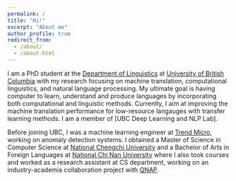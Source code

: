 ```yaml
---
permalink: /
title: "Hi!"
excerpt: "About me"
author_profile: true
redirect_from: 
  - /about/
  - /about.html
---
```


I am a PhD student at the [Department of Linguistics](https://linguistics.ubc.ca/) at [University of British Columbia](https://www.ubc.ca/) with my research focusing on machine translation, computational linguistics, and natural language processing. My ultimate goal is having computer to learn, understand and produce languages by incorporating both computational and linguistic methods. Currently, I aim at improving the machine translation performance for low-resource langauges with transfer learning methods. I am a member of [UBC Deep Learning and NLP Lab].

Before joining UBC, I was a machine learning engineer at [Trend Micro](https://www.trendmicro.com/en_us/business.html), working on anomaly detection systems. I obtained a Master of Science in Computer Science at [National Chengchi University](https://www.nccu.edu.tw/app/home.php) and a Bachelor of Arts in Foreign Languages at [National Chi Nan University](https://eng.ncnu.edu.tw/) where I also took courses and worked as a research assistant at CS department, working on an industry-academia collaboration project with [QNAP](https://www.qnap.com/en-us).
